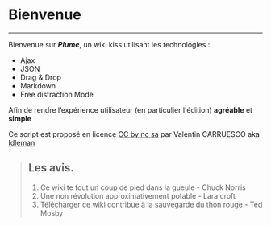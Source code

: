 Bienvenue
===
 
---

Bienvenue sur ***Plume***, un wiki kiss utilisant les technologies : 
- Ajax
- JSON
- Drag & Drop
- Markdown
- Free distraction Mode

Afin de rendre l’expérience utilisateur (en particulier l'édition) **agréable** et **simple**

Ce script est proposé en licence [CC by nc sa](http://creativecommons.org/licenses/by-nc-sa/2.0/fr/) par Valentin CARRUESCO aka [Idleman](http://blog.idleman.fr "")

> ## Les avis.
> 1.   Ce wiki te fout un coup de pied dans la gueule - Chuck Norris
> 2.   Une non révolution approximativement potable - Lara croft
> 3.   Télécharger ce wiki contribue à la sauvegarde du thon rouge - Ted Mosby